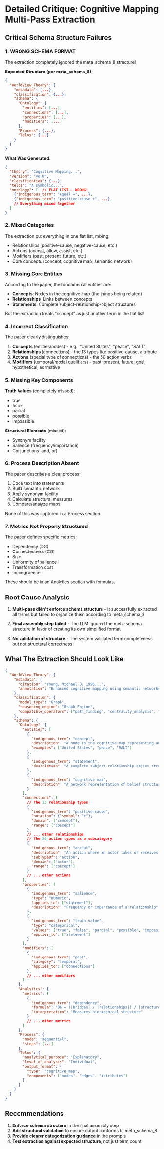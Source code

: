 # Detailed Critique: Cognitive Mapping Multi-Pass Extraction

## Critical Schema Structure Failures

### 1. **WRONG SCHEMA FORMAT**
The extraction completely ignored the meta_schema_8 structure!

**Expected Structure (per meta_schema_8):**
```json
{
  "WorldView_Theory": {
    "metadata": {...},
    "classification": {...},
    "schema": {
      "Ontology": {
        "entities": [...],
        "connections": [...],
        "properties": [...],
        "modifiers": [...]
      },
      "Process": {...},
      "Telos": {...}
    }
  }
}
```

**What Was Generated:**
```json
{
  "theory": "Cognitive Mapping...",
  "version": "v8.0",
  "classification": {...},
  "telos": "A symbolic...",
  "ontology": [  // FLAT LIST - WRONG!
    {"indigenous_term": "equal =", ...},
    {"indigenous_term": "positive-cause +", ...},
    // Everything mixed together
  ]
}
```

### 2. **Mixed Categories**
The extraction put everything in one flat list, mixing:
- Relationships (positive-cause, negative-cause, etc.)
- Actions (accept, allow, assist, etc.)
- Modifiers (past, present, future, etc.)
- Core concepts (concept, cognitive map, semantic network)

### 3. **Missing Core Entities**
According to the paper, the fundamental entities are:
- **Concepts**: Nodes in the cognitive map (the things being related)
- **Relationships**: Links between concepts
- **Statements**: Complete subject-relationship-object structures

But the extraction treats "concept" as just another term in the flat list!

### 4. **Incorrect Classification**
The paper clearly distinguishes:
1. **Concepts** (entities/nodes) - e.g., "United States", "peace", "SALT"
2. **Relationships** (connections) - the 13 types like positive-cause, attribute
3. **Actions** (special type of connections) - the 50 action verbs
4. **Modifiers** (temporal/modal qualifiers) - past, present, future, goal, hypothetical, normative

### 5. **Missing Key Components**

**Truth Values** (completely missed):
- true
- false  
- partial
- possible
- impossible

**Structural Elements** (missed):
- Synonym facility
- Salience (frequency/importance)
- Conjunctions (and, or)

### 6. **Process Description Absent**
The paper describes a clear process:
1. Code text into statements
2. Build semantic network
3. Apply synonym facility
4. Calculate structural measures
5. Compare/analyze maps

None of this was captured in a Process section.

### 7. **Metrics Not Properly Structured**
The paper defines specific metrics:
- Dependency (DG)
- Connectedness (CG)
- Size
- Uniformity of salience
- Transformation cost
- Incongruence

These should be in an Analytics section with formulas.

## Root Cause Analysis

1. **Multi-pass didn't enforce schema structure** - It successfully extracted all terms but failed to organize them according to meta_schema_8

2. **Final assembly step failed** - The LLM ignored the meta-schema structure in favor of creating its own simplified format

3. **No validation of structure** - The system validated term completeness but not structural correctness

## What The Extraction Should Look Like

```json
{
  "WorldView_Theory": {
    "metadata": {
      "citation": "Young, Michael D. 1996...",
      "annotation": "Enhanced cognitive mapping using semantic networks..."
    },
    "classification": {
      "model_type": "Graph",
      "reasoning_engine": "Graph_Engine",
      "compatible_operators": ["path_finding", "centrality_analysis", "belief_revision"]
    },
    "schema": {
      "Ontology": {
        "entities": [
          {
            "indigenous_term": "concept",
            "description": "A node in the cognitive map representing an idea, object, or entity",
            "examples": ["United States", "peace", "SALT"]
          },
          {
            "indigenous_term": "statement",
            "description": "A complete subject-relationship-object structure"
          },
          {
            "indigenous_term": "cognitive map",
            "description": "A network representation of belief structures"
          }
        ],
        "connections": [
          // The 13 relationship types
          {
            "indigenous_term": "positive-cause",
            "notation": {"symbol": "+"},
            "domain": ["concept"],
            "range": ["concept"]
          },
          // ... other relationships
          // The 50 action types as a subcategory
          {
            "indigenous_term": "accept",
            "description": "An action where an actor takes or receives something",
            "subTypeOf": "action",
            "domain": ["actor"],
            "range": ["concept"]
          }
          // ... other actions
        ],
        "properties": [
          {
            "indigenous_term": "salience",
            "type": "numeric",
            "applies_to": ["statement"],
            "description": "Frequency or importance of a relationship"
          },
          {
            "indigenous_term": "truth-value",
            "type": "categorical",
            "values": ["true", "false", "partial", "possible", "impossible"],
            "applies_to": ["statement"]
          }
        ],
        "modifiers": [
          {
            "indigenous_term": "past",
            "category": "temporal",
            "applies_to": ["connections"]
          },
          // ... other modifiers
        ]
      },
      "Analytics": {
        "metrics": [
          {
            "indigenous_term": "dependency",
            "formula": "DG = (|bridges| / |relationships|) / |structures|",
            "interpretation": "Measures hierarchical structure"
          }
          // ... other metrics
        ]
      },
      "Process": {
        "mode": "sequential",
        "steps": [...]
      },
      "Telos": {
        "analytical_purpose": "Explanatory",
        "level_of_analysis": "Individual",
        "output_format": {
          "type": "cognitive_map",
          "components": ["nodes", "edges", "attributes"]
        }
      }
    }
  }
}
```

## Recommendations

1. **Enforce schema structure** in the final assembly step
2. **Add structural validation** to ensure output conforms to meta_schema_8
3. **Provide clearer categorization guidance** in the prompts
4. **Test extraction against expected structure**, not just term count